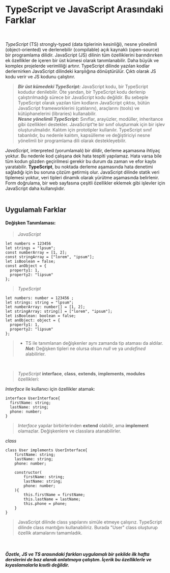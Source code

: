 # TypeScript ve JavaScript Arasındaki Farklar  
</br>  

*TypeScript* (TS) strongly-typed (data tiplerinin kesinliği), nesne yönelimli (object-oriented) ve derlenebilir (compilable) açık kaynaklı (open-source) bir programlama dilidir. JavaScript (JS) dilinin tüm özelliklerini barındırırken ek özellikler de içeren bir üst kümesi olarak tanımlanabilir. Daha büyük ve komplex projelerde verimliliği artırır. TypeScript dilinde yazılan kodlar derlernirken JavaScript dilindeki karşılığına dönüştürülür. Çıktı olarak JS kodu verir ve JS kodunu çalıştırır.  
> ***Bir üst kümedeki TypeScript:*** JavaScript kodu, bir TypeScript kodudur denilebilir. Öte yandan, bir TypeScript kodu derlenip çalıştırılmadığı sürece bir JavaScript kodu değildir. Bu sebeple TypeScript olarak yazılan tüm kodların JavaScript çıktısı, bütün JavaScript frameworklerini (çatılarını), araçlarını (tools) ve kütüphanelerini (libraries) kullanabilir.  
> ***Nesne yönelimli TypeScript:***
Sınıflar, arayüzler, modüller, inheritance gibi özellikleri destekler. JavaScript'te bir sınıf oluşturmak için bir işlev oluşturulmalıdır. Kalıtım için prototipler kullanılır. TypeScript sınıf tabanlıdır, bu nedenle kalıtım, kapsülleme ve değiştiriciyi nesne yönelimli bir programlama dili olarak destekleyebilir.  

*JavaScript*, interpreted (yorumlamalı) bir dildir, derleme aşamasına ihtiyaç yoktur. Bu nedenle kod çalışana dek hata tespiti yapılamaz. Hata varsa bile tüm kodun gözden geçirilmesi gerekir bu durum da zaman ve efor kaybı yaratabilir. **TypeScript**, bu noktada derleme aşamasında hata denetimi sağladığı için bu soruna çözüm getirmiş olur. 
JavaScript dilinde statik veri tiplemesi yoktur, veri tipleri dinamik olarak yürütme aşamasında belirlenir.
Form doğrulama, bir web sayfasına çeşitli özellikler eklemek gibi işlevler için JavaScript daha kullanışlıdır.  
 </br>  

## Uygulamalı Farklar  

#### Değişken Tanımlaması:  

> *JavaScript*  
```  
let numbers = 123456
let strings = "lpsum";
const numberArray = [1, 2];
const stringArray = ["lorem", "ipsum"];
let isBoolean = false;
const anObject = {
  property1: 1,
  property2: "lipsum"
};  
```  

> *TypeScript*  
```  
let numbers: number = 123456 ;
let strings: string = "lpsum";
let numberArray: number[] = [1, 2];
let stringArray: string[] = ["lorem", "ipsum"];
let isBoolean: boolean = false;
let anObject: object = {
  property1: 1,
  property2: "lipsum"
};  
```  
> * TS ile tanımlanan değişkenler aynı zamanda tip ataması da aldılar.  
> ***Not:*** Değişken tipleri ne olursa olsun *null* ve ya *undefined* alabilirler.
</br>  

> *TypeScript* **interface**, **class**, **extends**, **implements**, **modules** özellikleri:  

*Interface* ile kullanıcı için özellikler atamak: 
```  
interface UserInterface{
  firstName: string;
  lastName: string;
  phone: number;
}  
```    
> *Interface* yapılar birbirlerinden **extend** olabilir, ama **implement** olamazlar. Değişkenlere ve classlara atanabilirler.
  
*class*  
``` 
class User implements UserInterface{
	firstName: string;
	lastName: string;
	phone: number;

    constructor(
        firstName: string;
        lastName: string;
        phone: number;
    ){
        this.firstName = firstName;
        this.lastName = lastName;
        this.phone = phone;
    }
}  
```  
> JavaScript dilinde class yapılarını simüle etmeye çalışırız. TypeScript dilinde class mantığını kullanabiliriz. Burada "User" class oluşturup özellik atamalarını tamamladık.  

</br>  

##### Özetle, JS ve TS arasındaki farkları uygulamalı bir şekilde ilk hafta derslerini de baz alarak anlatmaya çalıştım. İçerik bu özelliklerle ve kıyaslamalarla kısıtlı değildir.  






